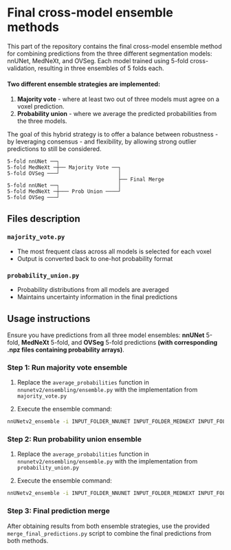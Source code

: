 # Final cross-model ensemble methods

This part of the repository contains the final cross-model ensemble method for combining predictions from the three different segmentation models: nnUNet, MedNeXt, and OVSeg. Each model trained using 5-fold cross-validation, resulting in three ensembles of 5 folds each.

#### Two different ensemble strategies are implemented:
1. **Majority vote** - where at least two out of three models must agree on a voxel prediction.
2. **Probability union** - where we average the predicted probabilities from the three models.

The goal of this hybrid strategy is to offer a balance between robustness - by leveraging consensus - and flexibility, by allowing strong outlier predictions to still be considered.

```
5-fold nnUNet ──┐
5-fold MedNeXt ─┼── Majority Vote ──┐
5-fold OVSeg ───┘                   │
                                    ├── Final Merge
5-fold nnUNet ──┐                   │
5-fold MedNeXt ─┼─── Prob Union ────┘
5-fold OVSeg ───┘
```

## Files description

### `majority_vote.py`
- The most frequent class across all models is selected for each voxel
- Output is converted back to one-hot probability format

### `probability_union.py`
- Probability distributions from all models are averaged
- Maintains uncertainty information in the final predictions

## Usage instructions

Ensure you have predictions from all three model ensembles:
**nnUNet** 5-fold, **MedNeXt** 5-fold, and **OVSeg** 5-fold predictions **(with corresponding .npz files containing probability arrays)**.

### Step 1: Run majority vote ensemble

1. Replace the `average_probabilities` function in `nnunetv2/ensembling/ensemble.py` with the implementation from `majority_vote.py`

2. Execute the ensemble command:
```sh
nnUNetv2_ensemble -i INPUT_FOLDER_NNUNET INPUT_FOLDER_MEDNEXT INPUT_FOLDER_OVSEG -o OUTPUT_FOLDER_MAJORIY_VOTE -np 8
```

### Step 2: Run probability union ensemble

1. Replace the `average_probabilities` function in `nnunetv2/ensembling/ensemble.py` with the implementation from `probability_union.py`

2. Execute the ensemble command:
```bash
nnUNetv2_ensemble -i INPUT_FOLDER_NNUNET INPUT_FOLDER_MEDNEXT INPUT_FOLDER_OVSEG -o OUTPUT_FOLDER_PROBABILITY_UNION -np 8
```

### Step 3: Final prediction merge

After obtaining results from both ensemble strategies, use the provided `merge_final_predictions.py` script to combine the final predictions from both methods.
